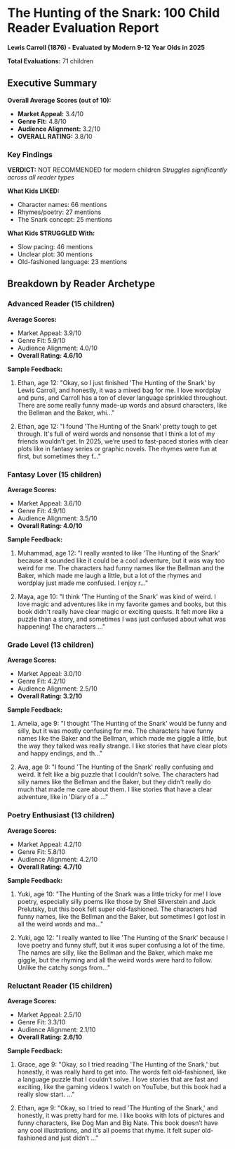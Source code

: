 # The Hunting of the Snark: 100 Child Reader Evaluation Report
**Lewis Carroll (1876) - Evaluated by Modern 9-12 Year Olds in 2025**

**Total Evaluations:** 71 children

## Executive Summary

**Overall Average Scores (out of 10):**

- **Market Appeal:** 3.4/10
- **Genre Fit:** 4.8/10
- **Audience Alignment:** 3.2/10
- **OVERALL RATING:** 3.8/10

### Key Findings

**VERDICT:** NOT RECOMMENDED for modern children
_Struggles significantly across all reader types_

**What Kids LIKED:**
- Character names: 66 mentions
- Rhymes/poetry: 27 mentions
- The Snark concept: 25 mentions

**What Kids STRUGGLED With:**
- Slow pacing: 46 mentions
- Unclear plot: 30 mentions
- Old-fashioned language: 23 mentions

## Breakdown by Reader Archetype

### Advanced Reader (15 children)

**Average Scores:**
- Market Appeal: 3.9/10
- Genre Fit: 5.9/10
- Audience Alignment: 4.0/10
- **Overall Rating: 4.6/10**

**Sample Feedback:**

1. Ethan, age 12: "Okay, so I just finished 'The Hunting of the Snark' by Lewis Carroll, and honestly, it was a mixed bag for me. I love wordplay and puns, and Carroll has a ton of clever language sprinkled throughout. There are some really funny made-up words and absurd characters, like the Bellman and the Baker, whi..."

2. Ethan, age 12: "I found 'The Hunting of the Snark' pretty tough to get through. It's full of weird words and nonsense that I think a lot of my friends wouldn’t get. In 2025, we’re used to fast-paced stories with clear plots like in fantasy series or graphic novels. The rhymes were fun at first, but sometimes they f..."

### Fantasy Lover (15 children)

**Average Scores:**
- Market Appeal: 3.6/10
- Genre Fit: 4.9/10
- Audience Alignment: 3.5/10
- **Overall Rating: 4.0/10**

**Sample Feedback:**

1. Muhammad, age 12: "I really wanted to like 'The Hunting of the Snark' because it sounded like it could be a cool adventure, but it was way too weird for me. The characters had funny names like the Bellman and the Baker, which made me laugh a little, but a lot of the rhymes and wordplay just made me confused. I enjoy r..."

2. Maya, age 10: "I think 'The Hunting of the Snark' was kind of weird. I love magic and adventures like in my favorite games and books, but this book didn't really have clear magic or exciting quests. It felt more like a puzzle than a story, and sometimes I was just confused about what was happening! The characters ..."

### Grade Level (13 children)

**Average Scores:**
- Market Appeal: 3.0/10
- Genre Fit: 4.2/10
- Audience Alignment: 2.5/10
- **Overall Rating: 3.2/10**

**Sample Feedback:**

1. Amelia, age 9: "I thought 'The Hunting of the Snark' would be funny and silly, but it was mostly confusing for me. The characters have funny names like the Baker and the Bellman, which made me giggle a little, but the way they talked was really strange. I like stories that have clear plots and happy endings, and th..."

2. Ava, age 9: "I found 'The Hunting of the Snark' really confusing and weird. It felt like a big puzzle that I couldn't solve. The characters had silly names like the Bellman and the Baker, but they didn't really do much that made me care about them. I like stories that have a clear adventure, like in 'Diary of a ..."

### Poetry Enthusiast (13 children)

**Average Scores:**
- Market Appeal: 4.2/10
- Genre Fit: 5.8/10
- Audience Alignment: 4.2/10
- **Overall Rating: 4.7/10**

**Sample Feedback:**

1. Yuki, age 10: "The Hunting of the Snark was a little tricky for me! I love poetry, especially silly poems like those by Shel Silverstein and Jack Prelutsky, but this book felt super old-fashioned. The characters had funny names, like the Bellman and the Baker, but sometimes I got lost in all the weird words and ma..."

2. Yuki, age 12: "I really wanted to like 'The Hunting of the Snark' because I love poetry and funny stuff, but it was super confusing a lot of the time. The names are silly, like the Bellman and the Baker, which make me giggle, but the rhyming and all the weird words were hard to follow. Unlike the catchy songs from..."

### Reluctant Reader (15 children)

**Average Scores:**
- Market Appeal: 2.5/10
- Genre Fit: 3.3/10
- Audience Alignment: 2.1/10
- **Overall Rating: 2.6/10**

**Sample Feedback:**

1. Grace, age 9: "Okay, so I tried reading 'The Hunting of the Snark,' but honestly, it was really hard to get into. The words felt old-fashioned, like a language puzzle that I couldn’t solve. I love stories that are fast and exciting, like the gaming videos I watch on YouTube, but this book had a really slow start. ..."

2. Ethan, age 9: "Okay, so I tried to read 'The Hunting of the Snark,' and honestly, it was pretty hard for me. I like books with lots of pictures and funny characters, like Dog Man and Big Nate. This book doesn’t have any cool illustrations, and it’s all poems that rhyme. It felt super old-fashioned and just didn’t ..."

